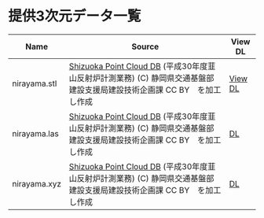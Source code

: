 # 提供3次元データ一覧

|Name|Source|View DL|
|---|---|---|
|nirayama.stl|[Shizuoka Point Cloud DB](https://pointcloud.pref.shizuoka.jp/) (平成30年度韮山反射炉計測業務) (C) 静岡県交通基盤部建設支援局建設技術企画課 CC BY　を加工し作成|[View](./nirayama.stl) [DL](https://github.com/gis-oer/datasets/raw/master/STL/nirayama.stl)|
|nirayama.las|[Shizuoka Point Cloud DB](https://pointcloud.pref.shizuoka.jp/) (平成30年度韮山反射炉計測業務) (C) 静岡県交通基盤部建設支援局建設技術企画課 CC BY　を加工し作成|[DL](https://github.com/gis-oer/datasets/raw/master/STL/nirayama.las)|
|nirayama.xyz|[Shizuoka Point Cloud DB](https://pointcloud.pref.shizuoka.jp/) (平成30年度韮山反射炉計測業務) (C) 静岡県交通基盤部建設支援局建設技術企画課 CC BY　を加工し作成|[DL](https://github.com/gis-oer/datasets/raw/master/STL/nirayama.xyz)|
